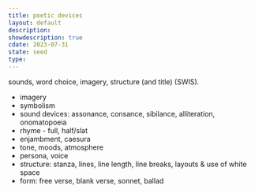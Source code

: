 ```yaml
---
title: poetic devices
layout: default
description: 
showdescription: true
cdate: 2023-07-31
state: seed
type: 
---
```


sounds, word choice, imagery, structure (and title) (SWIS).

- imagery
- symbolism
- sound devices: assonance, consance, sibilance, alliteration, onomatopoeia
- rhyme - full, half/slat
- enjambment, caesura
- tone, moods, atmosphere
- persona, voice
- structure: stanza, lines, line length, line breaks, layouts & use of white space
- form: free verse, blank verse, sonnet, ballad
